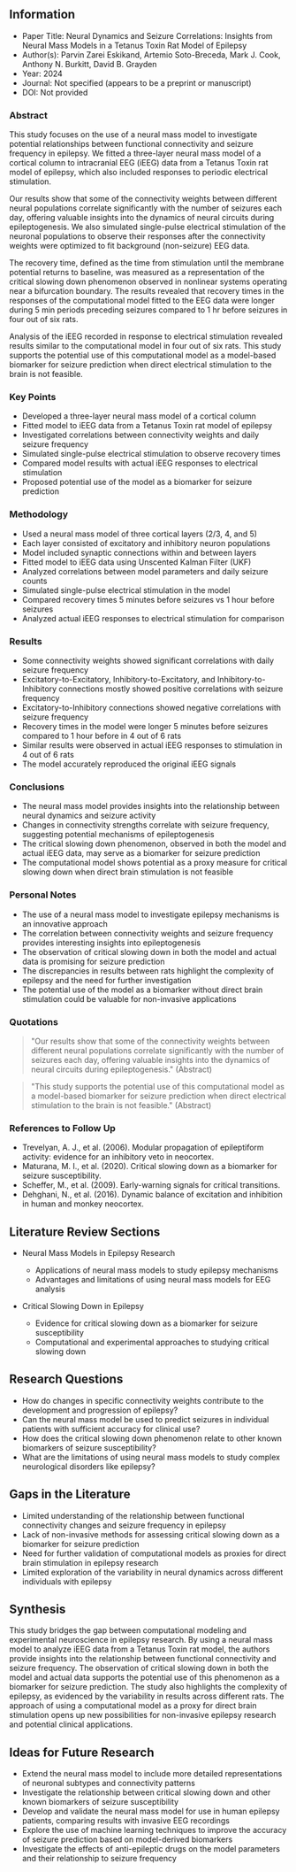 ## Information

- Paper Title: Neural Dynamics and Seizure Correlations: Insights from Neural Mass Models in a Tetanus Toxin Rat Model of Epilepsy
- Author(s): Parvin Zarei Eskikand, Artemio Soto-Breceda, Mark J. Cook, Anthony N. Burkitt, David B. Grayden
- Year: 2024
- Journal: Not specified (appears to be a preprint or manuscript)
- DOI: Not provided

### Abstract

This study focuses on the use of a neural mass model to investigate potential relationships between functional connectivity and seizure frequency in epilepsy. We fitted a three-layer neural mass model of a cortical column to intracranial EEG (iEEG) data from a Tetanus Toxin rat model of epilepsy, which also included responses to periodic electrical stimulation. 

Our results show that some of the connectivity weights between different neural populations correlate significantly with the number of seizures each day, offering valuable insights into the dynamics of neural circuits during epileptogenesis. We also simulated single-pulse electrical stimulation of the neuronal populations to observe their responses after the connectivity weights were optimized to fit background (non-seizure) EEG data. 

The recovery time, defined as the time from stimulation until the membrane potential returns to baseline, was measured as a representation of the critical slowing down phenomenon observed in nonlinear systems operating near a bifurcation boundary. The results revealed that recovery times in the responses of the computational model fitted to the EEG data were longer during 5 min periods preceding seizures compared to 1 hr before seizures in four out of six rats. 

Analysis of the iEEG recorded in response to electrical stimulation revealed results similar to the computational model in four out of six rats. This study supports the potential use of this computational model as a model-based biomarker for seizure prediction when direct electrical stimulation to the brain is not feasible.

### Key Points

- Developed a three-layer neural mass model of a cortical column
- Fitted model to iEEG data from a Tetanus Toxin rat model of epilepsy
- Investigated correlations between connectivity weights and daily seizure frequency
- Simulated single-pulse electrical stimulation to observe recovery times
- Compared model results with actual iEEG responses to electrical stimulation
- Proposed potential use of the model as a biomarker for seizure prediction

### Methodology

- Used a neural mass model of three cortical layers (2/3, 4, and 5)
- Each layer consisted of excitatory and inhibitory neuron populations
- Model included synaptic connections within and between layers
- Fitted model to iEEG data using Unscented Kalman Filter (UKF)
- Analyzed correlations between model parameters and daily seizure counts
- Simulated single-pulse electrical stimulation in the model
- Compared recovery times 5 minutes before seizures vs 1 hour before seizures
- Analyzed actual iEEG responses to electrical stimulation for comparison

### Results

- Some connectivity weights showed significant correlations with daily seizure frequency
- Excitatory-to-Excitatory, Inhibitory-to-Excitatory, and Inhibitory-to-Inhibitory connections mostly showed positive correlations with seizure frequency
- Excitatory-to-Inhibitory connections showed negative correlations with seizure frequency
- Recovery times in the model were longer 5 minutes before seizures compared to 1 hour before in 4 out of 6 rats
- Similar results were observed in actual iEEG responses to stimulation in 4 out of 6 rats
- The model accurately reproduced the original iEEG signals

### Conclusions

- The neural mass model provides insights into the relationship between neural dynamics and seizure activity
- Changes in connectivity strengths correlate with seizure frequency, suggesting potential mechanisms of epileptogenesis
- The critical slowing down phenomenon, observed in both the model and actual iEEG data, may serve as a biomarker for seizure prediction
- The computational model shows potential as a proxy measure for critical slowing down when direct brain stimulation is not feasible

### Personal Notes

- The use of a neural mass model to investigate epilepsy mechanisms is an innovative approach
- The correlation between connectivity weights and seizure frequency provides interesting insights into epileptogenesis
- The observation of critical slowing down in both the model and actual data is promising for seizure prediction
- The discrepancies in results between rats highlight the complexity of epilepsy and the need for further investigation
- The potential use of the model as a biomarker without direct brain stimulation could be valuable for non-invasive applications

### Quotations

> "Our results show that some of the connectivity weights between different neural populations correlate significantly with the number of seizures each day, offering valuable insights into the dynamics of neural circuits during epileptogenesis." (Abstract)

> "This study supports the potential use of this computational model as a model-based biomarker for seizure prediction when direct electrical stimulation to the brain is not feasible." (Abstract)

### References to Follow Up

- Trevelyan, A. J., et al. (2006). Modular propagation of epileptiform activity: evidence for an inhibitory veto in neocortex.
- Maturana, M. I., et al. (2020). Critical slowing down as a biomarker for seizure susceptibility.
- Scheffer, M., et al. (2009). Early-warning signals for critical transitions.
- Dehghani, N., et al. (2016). Dynamic balance of excitation and inhibition in human and monkey neocortex.

## Literature Review Sections

- Neural Mass Models in Epilepsy Research
  - Applications of neural mass models to study epilepsy mechanisms
  - Advantages and limitations of using neural mass models for EEG analysis

- Critical Slowing Down in Epilepsy
  - Evidence for critical slowing down as a biomarker for seizure susceptibility
  - Computational and experimental approaches to studying critical slowing down

## Research Questions

- How do changes in specific connectivity weights contribute to the development and progression of epilepsy?
- Can the neural mass model be used to predict seizures in individual patients with sufficient accuracy for clinical use?
- How does the critical slowing down phenomenon relate to other known biomarkers of seizure susceptibility?
- What are the limitations of using neural mass models to study complex neurological disorders like epilepsy?

## Gaps in the Literature

- Limited understanding of the relationship between functional connectivity changes and seizure frequency in epilepsy
- Lack of non-invasive methods for assessing critical slowing down as a biomarker for seizure prediction
- Need for further validation of computational models as proxies for direct brain stimulation in epilepsy research
- Limited exploration of the variability in neural dynamics across different individuals with epilepsy

## Synthesis

This study bridges the gap between computational modeling and experimental neuroscience in epilepsy research. By using a neural mass model to analyze iEEG data from a Tetanus Toxin rat model, the authors provide insights into the relationship between functional connectivity and seizure frequency. The observation of critical slowing down in both the model and actual data supports the potential use of this phenomenon as a biomarker for seizure prediction. The study also highlights the complexity of epilepsy, as evidenced by the variability in results across different rats. The approach of using a computational model as a proxy for direct brain stimulation opens up new possibilities for non-invasive epilepsy research and potential clinical applications.

## Ideas for Future Research

- Extend the neural mass model to include more detailed representations of neuronal subtypes and connectivity patterns
- Investigate the relationship between critical slowing down and other known biomarkers of seizure susceptibility
- Develop and validate the neural mass model for use in human epilepsy patients, comparing results with invasive EEG recordings
- Explore the use of machine learning techniques to improve the accuracy of seizure prediction based on model-derived biomarkers
- Investigate the effects of anti-epileptic drugs on the model parameters and their relationship to seizure frequency